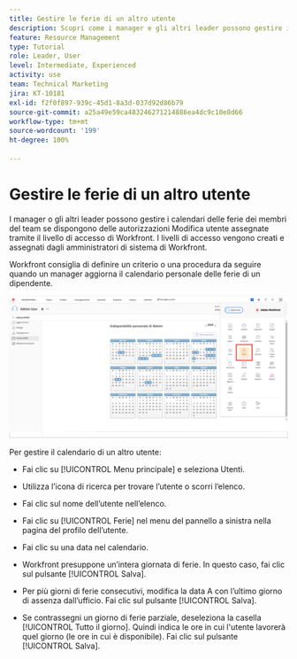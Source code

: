 ```yaml
---
title: Gestire le ferie di un altro utente
description: Scopri come i manager e gli altri leader possono gestire i calendari delle ferie del proprio team.
feature: Resource Management
type: Tutorial
role: Leader, User
level: Intermediate, Experienced
activity: use
team: Technical Marketing
jira: KT-10181
exl-id: f2f0f897-939c-45d1-8a3d-037d92d86b79
source-git-commit: a25a49e59ca483246271214886ea4dc9c10e8d66
workflow-type: tm+mt
source-wordcount: '199'
ht-degree: 100%

---
```


# Gestire le ferie di un altro utente

I manager o gli altri leader possono gestire i calendari delle ferie dei membri del team se dispongono delle autorizzazioni Modifica utente assegnate tramite il livello di accesso di Workfront. I livelli di accesso vengono creati e assegnati dagli amministratori di sistema di Workfront.

Workfront consiglia di definire un criterio o una procedura da seguire quando un manager aggiorna il calendario personale delle ferie di un dipendente.

![utente nel menu principale](assets/mouto_01.png)

Per gestire il calendario di un altro utente:

* Fai clic su [!UICONTROL Menu principale] e seleziona Utenti.

* Utilizza l’icona di ricerca per trovare l’utente o scorri l’elenco.

* Fai clic sul nome dell’utente nell’elenco.

* Fai clic su [!UICONTROL Ferie] nel menu del pannello a sinistra nella pagina del profilo dell’utente.

* Fai clic su una data nel calendario.

* Workfront presuppone un’intera giornata di ferie. In questo caso, fai clic sul pulsante [!UICONTROL Salva].

* Per più giorni di ferie consecutivi, modifica la data A con l’ultimo giorno di assenza dall’ufficio. Fai clic sul pulsante [!UICONTROL Salva].

* Se contrassegni un giorno di ferie parziale, deseleziona la casella [!UICONTROL Tutto il giorno]. Quindi indica le ore in cui l&#39;utente lavorerà quel giorno (le ore in cui è disponibile). Fai clic sul pulsante [!UICONTROL Salva].

